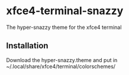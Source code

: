 # xfce4-terminal-snazzy
The hyper-snazzy theme for the xfce4 terminal
## Installation
Download the hyper-snazzy.theme and put in ~/.local/share/xfce4/terminal/colorschemes/

